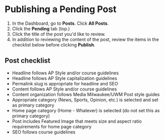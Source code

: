 # Publishing a Pending Post

1. In the Dashboard, go to **Posts**. Click **All Posts**. 
2. Click the **Pending** tab \(top.\)
3. Click the title of the post you'd like to review.
4. In addition to reviewing the content of the post, review the items in the checklist below before clicking **Publish**.

## Post checklist

* Headline follows AP Style and/or course guidelines
* Headline follows AP Style capitalization guidelines 
* Permalink slug is appropriate for headline and SEO 
* Content follows AP Style and/or course guidelines
* Content organization follows Media Milwaukee/UWM Post style guides
* Appropriate category \(News, Sports, Opinion, etc.\) is selected and set as primary category
* Home page category \(Home - Whatever\) is selected \(do not set this as primary category\)
* Post includes Featured Image that meets size and aspect ratio requirements for home page category
* SEO follows course guidelines



